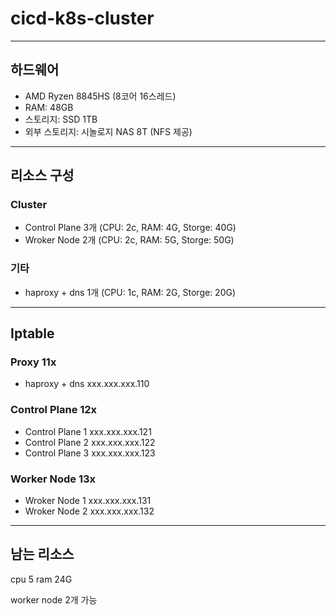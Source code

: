 # cicd-k8s-cluster

---

## 하드웨어
- AMD Ryzen 8845HS (8코어 16스레드)
- RAM: 48GB
- 스토리지: SSD 1TB
- 외부 스토리지: 시놀로지 NAS 8T (NFS 제공)

---

## 리소스 구성

### Cluster
- Control Plane 3개 (CPU: 2c, RAM: 4G, Storge: 40G)
- Wroker Node 2개 (CPU: 2c, RAM: 5G, Storge: 50G)

### 기타
- haproxy + dns 1개 (CPU: 1c, RAM: 2G, Storge: 20G)

---

## Iptable

### Proxy 11x
- haproxy + dns xxx.xxx.xxx.110

### Control Plane 12x
- Control Plane 1 xxx.xxx.xxx.121
- Control Plane 2 xxx.xxx.xxx.122
- Control Plane 3 xxx.xxx.xxx.123

### Worker Node 13x
- Wroker Node 1 xxx.xxx.xxx.131
- Wroker Node 2 xxx.xxx.xxx.132

---

## 남는 리소스
cpu 5
ram 24G

worker node 2개 가능
